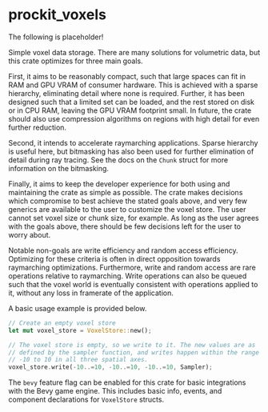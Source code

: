# prockit_voxels


The following is placeholder!


Simple voxel data storage. There are many solutions for volumetric data,
but this crate optimizes for three main goals.

First, it aims to be reasonably compact, such that large spaces can fit in
RAM and GPU VRAM of consumer hardware. This is achieved with a sparse
hierarchy, eliminating detail where none is required. Further, it has been
designed such that a limited set can be loaded, and the rest stored on disk
or in CPU RAM, leaving the GPU VRAM footprint small. In future, the crate
should also use compression algorithms on regions with high detail for even
further reduction.

Second, it intends to accelerate raymarching applications. Sparse hierarchy
is useful here, but bitmasking has also been used for further elimination of
detail during ray tracing. See the docs on the `Chunk` struct for more
information on the bitmasking.

Finally, it aims to keep the developer experience for both using and
maintaining the crate as simple as possible. The crate makes decisions which
compromise to best achieve the stated goals above, and very few generics are
available to the user to customize the voxel store. The user cannot set
voxel size or chunk size, for example. As long as the user agrees with the
goals above, there should be few decisions left for the user to worry about.

Notable non-goals are write efficiency and random access efficiency.
Optimizing for these criteria is often in direct opposition towards
raymarching optimizations. Furthermore, write and random access are rare
operations relative to raymarching. Write operations can also be queued such
that the voxel world is eventually consistent with operations applied to it,
without any loss in framerate of the application.

A basic usage example is provided below.

```rust
// Create an empty voxel store
let mut voxel_store = VoxelStore::new();

// The voxel store is empty, so we write to it. The new values are as
// defined by the sampler function, and writes happen within the range of
// -10 to 10 in all three spatial axes.
voxel_store.write(-10..=10, -10..=10, -10..=10, Sampler);
```

The `bevy` feature flag can be enabled for this crate for basic integrations
with the Bevy game engine. This includes basic info, events, and component
declarations for `VoxelStore` structs.

